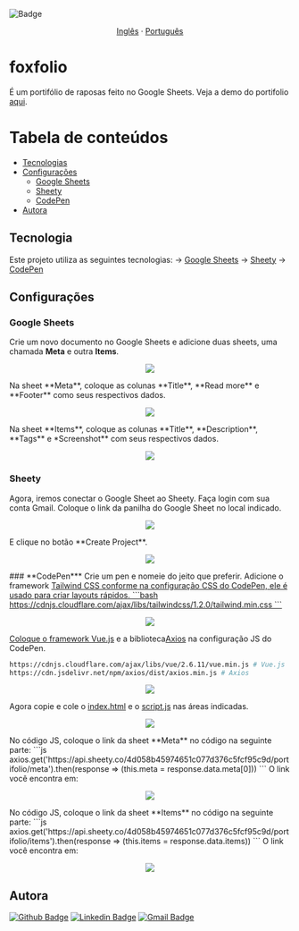 ![Badge](https://img.shields.io/badge/license-MIT-brightgreen)
<p align="center">
    <a href="README-en.md">Inglês</a>
    ·
    <a href="README.md">Português</a>
 </p>
 
# foxfolio
É um portifólio de raposas feito no Google Sheets. Veja a demo do portifolio <a href="https://codepen.io/3salles/pen/BaKeNzE">aqui</a>.

Tabela de conteúdos
=================
<!--ts-->
   * [Tecnologias](#tecnologias)
   * [Configurações](#configurções)
      * [Google Sheets](#google-sheets)
      * [Sheety](#sheety)
      * [CodePen](#codepen)
   * [Autora](#autora)
<!--te-->
## **Tecnologia**
Este projeto utiliza as seguintes tecnologias:
-> <a href="https://www.google.com/sheets">Google Sheets</a>
-> <a href="https://sheety.co">Sheety</a>
-> <a href="https://codepen.io">CodePen</a>
## **Configurações**
### **Google Sheets**
Crie um novo documento no Google Sheets e adicione duas sheets, uma chamada **Meta** e outra **Items**.
<p align="center">
  <img src="https://github.com/3salles/foxfolio/blob/master/assets/sheets00.png">
</p>
Na sheet **Meta**, coloque as colunas **Title**, **Read more** e **Footer** como seus respectivos dados.
<p align="center">
  <img src="https://github.com/3salles/foxfolio/blob/master/assets/sheets01.png">
</p>
Na sheet **Items**, coloque as colunas **Title**, **Description**, **Tags** e *Screenshot** com seus respectivos dados.
<p align="center">
  <img src="https://github.com/3salles/foxfolio/blob/master/assets/sheet02.png">
</p>

### **Sheety**
Agora, iremos conectar o Google Sheet ao Sheety. Faça login com sua conta Gmail.
Coloque o link da panilha do Google Sheet no local indicado.
<p align="center">
  <img src="https://github.com/3salles/foxfolio/blob/master/assets/sheety00.png">
</p>
E clique no botão **Create Project**.
<p align="center">
  <img src="https://github.com/3salles/foxfolio/blob/master/assets/sheety01.png">
</p>
### **CodePen***
Crie um pen e nomeie do jeito que preferir. Adicione o framework <a href="https://tailwindcss.com">Tailwind CSS conforme na configuração CSS do CodePen, ele é usado para criar layouts rápidos.
```bash
https://cdnjs.cloudflare.com/ajax/libs/tailwindcss/1.2.0/tailwind.min.css
```
<p align="center">
  <img src="https://github.com/3salles/foxfolio/blob/master/assets/codepen00.png">
</p>

Coloque o framework <a href="https://vuejs.org">Vue.js</a> e a biblioteca<a href="https://github.com/axios/axios">Axios</a> na configuração JS do CodePen.
```bash
https://cdnjs.cloudflare.com/ajax/libs/vue/2.6.11/vue.min.js # Vue.js
https://cdn.jsdelivr.net/npm/axios/dist/axios.min.js # Axios
```
<p align="center">
  <img src="https://github.com/3salles/foxfolio/blob/master/assets/codepen01.png">
</p>
Agora copie e cole o <a href="https://github.com/3salles/foxfolio/blob/master/index.html">index.html</a> e o <a href="https://github.com/3salles/foxfolio/blob/master/script.js">script.js</a> nas áreas indicadas.
<p align="center">
  <img src="https://github.com/3salles/foxfolio/blob/master/assets/codepen02.png">
</p>
No código JS, coloque o link da sheet **Meta** no código na seguinte parte:
```js
axios.get('https://api.sheety.co/4d058b45974651c077d376c5fcf95c9d/portifolio/meta').then(response => (this.meta = response.data.meta[0]))
```
O link você encontra em:
<p align="center">
  <img src="https://github.com/3salles/foxfolio/blob/master/assets/sheety02.png">
</p>
No código JS, coloque o link da sheet **Items** no código na seguinte parte:
```js
axios.get('https://api.sheety.co/4d058b45974651c077d376c5fcf95c9d/portifolio/items').then(response => (this.items = response.data.items))
```
O link você encontra em:
<p align="center">
  <img src="https://github.com/3salles/foxfolio/blob/master/assets/sheety03.png">
</p>

## **Autora**
[![Github Badge](https://img.shields.io/badge/-Github-000?style=flat-square&logo=Github&logoColor=white&link=https://github.com/3salles)](https://github.com/3salles)
[![Linkedin Badge](https://img.shields.io/badge/-LinkedIn-blue?style=flat-square&logo=Linkedin&logoColor=white&link=https://www.linkedin.com/in/beatriz-salles-b701a31a6)](https://www.linkedin.com/in/beatriz-salles-b701a31a6/)
[![Gmail Badge](https://img.shields.io/badge/-Gmail-c14438?style=flat-square&logo=Gmail&logoColor=white&link=mailto:beatrizsallesss@gmail.com)](mailto:beatrizsallesss@gmail.com)
